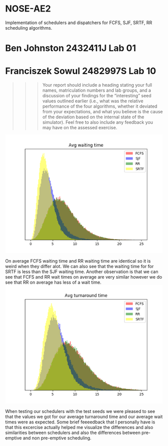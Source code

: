# NOSE-AE2
Implementation of schedulers and dispatchers for FCFS, SJF, SRTF, RR scheduling algorithms.

# Ben Johnston 2432411J Lab 01
# Franciszek Sowul 2482997S Lab 10

>>> Your report should include a heading stating your full names, matriculation
numbers and lab groups, and a discussion of your findings for the “interesting” seed
values outlined earlier (i.e., what was the relative performance of the four algorithms,
whether it deviated from your expectations, and what you believe is the cause of the
deviation based on the internal state of the simulator). Feel free to also include any
feedback you may have on the assessed exercise.

![](avg_waiting_time.png)

On average FCFS waiting time and RR waiting time are identical so it is weird when they differ alot.
We can also see that the waiting time for for SRTF is less than the SJF waiting time.
Another observation is that we can see that FCFS and RR wait times on average are very similar however we do see that RR on average has less of a wait time.
![](avg_turnaround_time.png)

When testing our schedulers with the test seeds we were pleased to see that the values we got for our average turnaround time and our average wait times were as expected.
Some brief feeeedback that I personally have is that this excercise actually helped me visualize the differences and also similarities between schedulers and also the differences between pre-emptive and non pre-emptive scheduling.
